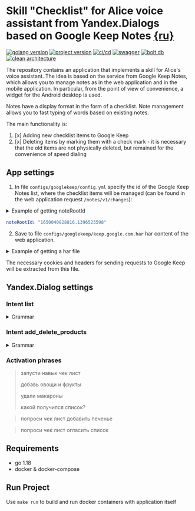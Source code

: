 # Skill "Checklist" for Alice voice assistant from Yandex.Dialogs based on Google Keep Notes [{ru}](/README_RU.md)
[![golang version](https://img.shields.io/github/go-mod/go-version/sku4/alice-checklist?logo=go&style=flat-square)](#)
[![project version](https://img.shields.io/github/v/tag/sku4/alice-checklist?color=97ca00&style=flat-square)](#)
[![ci/cd](https://img.shields.io/static/v1?label=&message=CI%2FCD&color=555555&style=flat-square&logo=github)](#)
[![swagger](https://img.shields.io/static/v1?label=&message=Swagger&color=555555&style=flat-square&logo=swagger)](#)
[![bolt db](https://img.shields.io/static/v1?label=&message=BoltDB&color=555555&style=flat-square&logo=Amazon%20S3)](https://github.com/boltdb/bolt)
[![clean architecture](https://img.shields.io/static/v1?label=&message=Clean%20Architecture&color=555555&style=flat-square)](#)

The repository contains an application that implements a skill for Alice's voice assistant.
The idea is based on the service from Google Keep Notes, which allows you to manage notes as
in the web application and in the mobile application.
In particular, from the point of view of convenience, a widget for the Android desktop is used.

Notes have a display format in the form of a checklist. Note management allows you to
fast typing of words based on existing notes.

The main functionality is:
1. [x] Adding new checklist items to Google Keep
2. [x] Deleting items by marking them with a check mark - it is necessary that the old items are not physically deleted, 
but remained for the convenience of speed dialing

## App settings
1. In file ```configs/googlekeep/config.yml``` specify the id of the Google Keep Notes list, 
where the checklist items will be managed (can be found in the web application request ```/notes/v1/changes```): 
<details>
  <summary>Example of getting noteRootId</summary>

url: https://keep.google.com
![Example of getting noteRootId](./.github/images/1652481194651.jpg)
</details>

```yaml
noteRootId: "1650040828816.1396523598"
```
2. Save to file ```configs/googlekeep/keep.google.com.har``` har content of the web application.
<details>
  <summary>Example of getting a har file</summary>

![Example of getting a har file](./.github/images/1652480631785.jpg)
</details>

The necessary cookies and headers for sending requests to Google Keep will be extracted from this file.

## Yandex.Dialog settings
### Intent list
<details>
  <summary>Grammar</summary>

```yaml
root:
  (.*) $List (.*)

slots:
  list:
    source: $List
$List:
  %lemma
  список | лист | покупка
```
</details>

### Intent add_delete_products
<details>
  <summary>Grammar</summary>

```yaml
root:
  %lemma
  $Add $Product1 (и $Product2)*  (и $Product3)*  (и $Product4)*  (и $Product5)*  (и $Product6)*  (и $Product7)*  (и $Product8)*  (и $Product9)*  (и $Product10)*
  $Delete $Product11 (и $Product12)* (и $Product13)* (и $Product14)* (и $Product15)* (и $Product16)* (и $Product17)* (и $Product18)* (и $Product19)* (и $Product20)*
  $Add $Product1 (и $Product2)*  (и $Product3)*  (и $Product4)*  (и $Product5)*  (и $Product6)*  (и $Product7)*  (и $Product8)*  (и $Product9)*  (и $Product10)*  $Delete $Product11 (и $Product12)* (и $Product13)* (и $Product14)* (и $Product15)* (и $Product16)* (и $Product17)* (и $Product18)* (и $Product19)* (и $Product20)*
  $Delete $Product11 (и $Product12)* (и $Product13)* (и $Product14)* (и $Product15)* (и $Product16)* (и $Product17)* (и $Product18)* (и $Product19)* (и $Product20)* $Add $Product1 (и $Product2)*  (и $Product3)*  (и $Product4)*  (и $Product5)*  (и $Product6)*  (и $Product7)*  (и $Product8)*  (и $Product9)*  (и $Product10)*
  $Product1 (и $Product2)*  (и $Product3)*  (и $Product4)*  (и $Product5)*  (и $Product6)*  (и $Product7)*  (и $Product8)*  (и $Product9)*  (и $Product10)* $Add
  $Product11 (и $Product12)* (и $Product13)* (и $Product14)* (и $Product15)* (и $Product16)* (и $Product17)* (и $Product18)* (и $Product19)* (и $Product20)* $Delete
  $Product1 (и $Product2)*  (и $Product3)*  (и $Product4)*  (и $Product5)*  (и $Product6)*  (и $Product7)*  (и $Product8)*  (и $Product9)*  (и $Product10)* $Add $Product11 (и $Product12)* (и $Product13)* (и $Product14)* (и $Product15)* (и $Product16)* (и $Product17)* (и $Product18)* (и $Product19)* (и $Product20)* $Delete
  $Product11 (и $Product12)* (и $Product13)* (и $Product14)* (и $Product15)* (и $Product16)* (и $Product17)* (и $Product18)* (и $Product19)* (и $Product20)* $Delete $Product1 (и $Product2)*  (и $Product3)*  (и $Product4)*  (и $Product5)*  (и $Product6)*  (и $Product7)*  (и $Product8)*  (и $Product9)*  (и $Product10)* $Add
  $Product1 (и $Product2)*  (и $Product3)*  (и $Product4)*  (и $Product5)*  (и $Product6)*  (и $Product7)*  (и $Product8)*  (и $Product9)*  (и $Product10)* $Add $Delete $Product11 (и $Product12)* (и $Product13)* (и $Product14)* (и $Product15)* (и $Product16)* (и $Product17)* (и $Product18)* (и $Product19)* (и $Product20)*
  $Product11 (и $Product12)* (и $Product13)* (и $Product14)* (и $Product15)* (и $Product16)* (и $Product17)* (и $Product18)* (и $Product19)* (и $Product20)* $Delete $Add $Product1 (и $Product2)*  (и $Product3)*  (и $Product4)*  (и $Product5)*  (и $Product6)*  (и $Product7)*  (и $Product8)*  (и $Product9)*  (и $Product10)*
slots:
  add1:
    source: $Product1
  add2:
    source: $Product2
  add3:
    source: $Product3
  add4:
    source: $Product4
  add5:
    source: $Product5
  add6:
    source: $Product6
  add7:
    source: $Product7
  add8:
    source: $Product8
  add9:
    source: $Product9
  add10:
    source: $Product10
  del1:
    source: $Product11
  del2:
    source: $Product12
  del3:
    source: $Product13
  del4:
    source: $Product14
  del5:
    source: $Product15
  del6:
    source: $Product16
  del7:
    source: $Product17
  del8:
    source: $Product18
  del9:
    source: $Product19
  del10:
    source: $Product20
$Add:
  %lemma
  добавить | пополнить | создать
$Delete:
  %lemma
  удалить | убрать | уничтожить | уменьшить | удали
$And:
  и | также | а также | еще | кроме того
$Product1:
  .+
$Product2:
  .+
$Product3:
  .+
$Product4:
  .+
$Product5:
  .+
$Product6:
  .+
$Product7:
  .+
$Product8:
  .+
$Product9:
  .+
$Product10:
  .+
$Product11:
  .+
$Product12:
  .+
$Product13:
  .+
$Product14:
  .+
$Product15:
  .+
$Product16:
  .+
$Product17:
  .+
$Product18:
  .+
$Product19:
  .+
$Product20:
  .+
```
</details>

### Activation phrases
> запусти навык чек лист
> 
> добавь овощи и фрукты
> 
> удали макароны
> 
> какой получился список?

> попроси чек лист добавить печенье

> попроси чек лист огласить список

## Requirements
- go 1.18
- docker & docker-compose

## Run Project

Use ```make run``` to build and run docker containers with application itself
